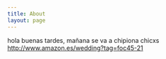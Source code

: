 ```yaml
---
title: About
layout: page
---
```


hola buenas tardes, mañana se va a chipiona chicxs
http://www.amazon.es/wedding?tag=foc45-21

